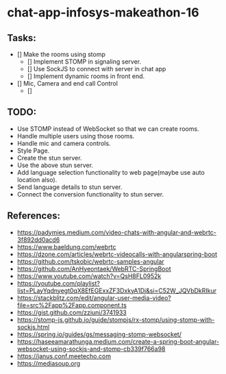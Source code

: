 # chat-app-infosys-makeathon-16

## Tasks: 
- [] Make the rooms using stomp 
  - [] Implement STOMP in signaling server. 
  - [] Use SockJS to connect with server in chat app
  - [] Implement dynamic rooms in front end. 
- [] Mic, Camera and end call Control
  - [] 

## TODO: 
* Use STOMP instead of WebSocket so that we can create rooms. 
* Handle multiple users using those rooms.
* Handle mic and camera controls.
* Style Page.
* Create the stun server.
* Use the above stun server.
* Add language selection functionality to web page(maybe use auto location also).
* Send language details to stun server.
* Connect the conversion functionality to stun server. 

## References: 
- https://padymies.medium.com/video-chats-with-angular-and-webrtc-3f892dd0acd6
- https://www.baeldung.com/webrtc
- https://dzone.com/articles/webrtc-videocalls-with-angularspring-boot
- https://github.com/tskobic/webrtc-samples-angular
- https://github.com/AnHyeontaek/WebRTC-SpringBoot
- https://www.youtube.com/watch?v=QsH8FL0952k
- https://youtube.com/playlist?list=PLayYqdnyegt0qX8EfEGExxZF3DxkyA1Dj&si=C52W_JQVbDkRIkur
- https://stackblitz.com/edit/angular-user-media-video?file=src%2Fapp%2Fapp.component.ts
- https://gist.github.com/zziuni/3741933
- https://stomp-js.github.io/guide/stompjs/rx-stomp/using-stomp-with-sockjs.html
- https://spring.io/guides/gs/messaging-stomp-websocket/
- https://haseeamarathunga.medium.com/create-a-spring-boot-angular-websocket-using-sockjs-and-stomp-cb339f766a98
- https://janus.conf.meetecho.com
- https://mediasoup.org


